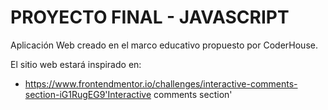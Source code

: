 # PROYECTO FINAL - JAVASCRIPT

Aplicación Web creado en el marco educativo propuesto por CoderHouse.

El sitio web estará inspirado en:
- https://www.frontendmentor.io/challenges/interactive-comments-section-iG1RugEG9'Interactive comments section'
